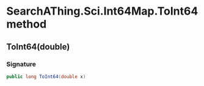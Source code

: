 # SearchAThing.Sci.Int64Map.ToInt64 method
## ToInt64(double)
### Signature
```csharp
public long ToInt64(double x)
```
